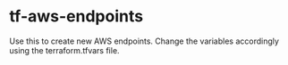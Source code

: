 # tf-aws-endpoints

Use this to create new AWS endpoints.
Change the variables accordingly using the terraform.tfvars file.
